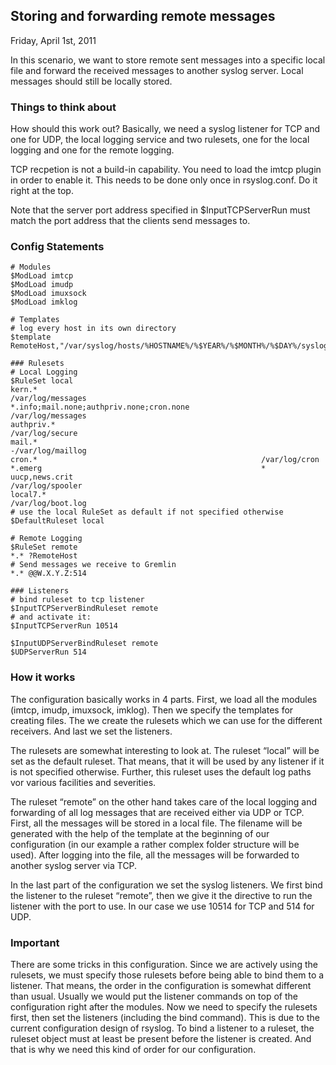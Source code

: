 ## Storing and forwarding remote messages

Friday, April 1st, 2011

In this scenario, we want to store remote sent messages into a specific local file and 
forward the received messages to another syslog server. Local messages should still be 
locally stored.

### Things to think about ###

How should this work out? Basically, we need a syslog listener for TCP and one for UDP, the local logging service and two rulesets, one for the local logging and one for the remote logging.

TCP recpetion is not a build-in capability. You need to load the imtcp plugin in order to enable it. This needs to be done only once in rsyslog.conf. Do it right at the top.

Note that the server port address specified in $InputTCPServerRun must match the port address that the clients send messages to.

### Config Statements ###

~~~
# Modules
$ModLoad imtcp
$ModLoad imudp
$ModLoad imuxsock
$ModLoad imklog

# Templates
# log every host in its own directory
$template RemoteHost,"/var/syslog/hosts/%HOSTNAME%/%$YEAR%/%$MONTH%/%$DAY%/syslog.log"

### Rulesets
# Local Logging
$RuleSet local
kern.*                                                 /var/log/messages
*.info;mail.none;authpriv.none;cron.none                /var/log/messages
authpriv.*                                              /var/log/secure
mail.*                                                  -/var/log/maillog
cron.*                                                  /var/log/cron
*.emerg                                                 *
uucp,news.crit                                          /var/log/spooler
local7.*                                                /var/log/boot.log
# use the local RuleSet as default if not specified otherwise
$DefaultRuleset local

# Remote Logging
$RuleSet remote
*.* ?RemoteHost
# Send messages we receive to Gremlin
*.* @@W.X.Y.Z:514

### Listeners
# bind ruleset to tcp listener
$InputTCPServerBindRuleset remote
# and activate it:
$InputTCPServerRun 10514

$InputUDPServerBindRuleset remote
$UDPServerRun 514
~~~

### How it works ###

The configuration basically works in 4 parts. First, we load all the modules (imtcp, imudp, imuxsock, imklog). Then we specify the templates for creating files. The we create the rulesets which we can use for the different receivers. And last we set the listeners.

The rulesets are somewhat interesting to look at. The ruleset “local” will be set as the default ruleset. That means, that it will be used by any listener if it is not specified otherwise. Further, this ruleset uses the default log paths vor various facilities and severities.

The ruleset “remote” on the other hand takes care of the local logging and forwarding of all log messages that are received either via UDP or TCP. First, all the messages will be stored in a local file. The filename will be generated with the help of the template at the beginning of our configuration (in our example a rather complex folder structure will be used). After logging into the file, all the messages will be forwarded to another syslog server via TCP.

In the last part of the configuration we set the syslog listeners. We first bind the listener to the ruleset “remote”, then we give it the directive to run the listener with the port to use. In our case we use 10514 for TCP and 514 for UDP.

### Important ###
There are some tricks in this configuration. Since we are actively using the rulesets, we must specify those rulesets before being able to bind them to a listener. That means, the order in the configuration is somewhat different than usual. Usually we would put the listener commands on top of the configuration right after the modules. Now we need to specify the rulesets first, then set the listeners (including the bind command). This is due to the current configuration design of rsyslog. To bind a listener to a ruleset, the ruleset object must at least be present before the listener is created. And that is why we need this kind of order for our configuration.
